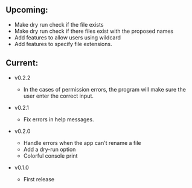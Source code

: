 ## Upcoming:
- Make dry run check if the file exists
- Make dry run check if there files exist with the proposed names
- Add features to allow users using wildcard
- Add features to specify file extensions.

## Current:
- v0.2.2
    - In the cases of permission errors, the program will make sure the
        user enter the correct input.

- v0.2.1
    - Fix errors in help messages.

- v0.2.0
    - Handle errors when the app can't rename a file
    - Add a dry-run option
    - Colorful console print

- v0.1.0
    - First release
